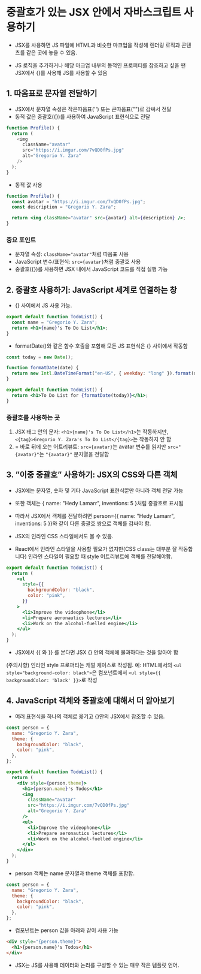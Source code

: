 # 중괄호가 있는 JSX 안에서 자바스크립트 사용하기

- JSX를 사용하면 JS 파일에 HTML과 비슷한 마크업을 작성해 렌더링 로직과 콘텐츠를 같은 곳에 놓을 수 있음.

- JS 로직을 추가하거나 해당 마크업 내부의 동적인 프로퍼티를 참조하고 싶을 땐 JSX에서 {}를 사용해 JS를 사용할 수 있음

## 1. 따옴표로 문자열 전달하기

- JSX에서 문자열 속성은 작은따옴표('') 또는 큰따옴표("")로 감싸서 전달
- 동적 값은 중괄호({})를 사용하여 JavaScript 표현식으로 전달

```js
function Profile() {
  return (
    <img
      className="avatar"
      src="https://i.imgur.com/7vQD0fPs.jpg"
      alt="Gregorio Y. Zara"
    />
  );
}
```

- 동적 값 사용

```jsx
function Profile() {
  const avatar = "https://i.imgur.com/7vQD0fPs.jpg";
  const description = "Gregorio Y. Zara";

  return <img className="avatar" src={avatar} alt={description} />;
}
```

### 중요 포인트

- 문자열 속성: `className="avatar"`처럼 따옴표 사용
- JavaScript 변수/표현식: `src={avatar}`처럼 중괄호 사용
- 중괄호({})를 사용하면 JSX 내에서 JavaScript 코드를 직접 실행 가능

## 2. 중괄호 사용하기: JavaScript 세계로 연결하는 창

- {} 사이에서 JS 사용 가능.

```jsx
export default function TodoList() {
  const name = "Gregorio Y. Zara";
  return <h1>{name}'s To Do List</h1>;
}
```

- formatDate()와 같은 함수 호출을 포함해 모든 JS 표현식은 {} 사이에서 작동함

```jsx
const today = new Date();

function formatDate(date) {
  return new Intl.DateTimeFormat("en-US", { weekday: "long" }).format(date);
}

export default function TodoList() {
  return <h1>To Do List for {formatDate(today)}</h1>;
}
```

### 중괄호를 사용하는 곳

1. JSX 태그 안의 문자: `<h1>{name}'s To Do List</h1>`는 작동하지만, `<{tag}>Gregorio Y. Zara's To Do List</{tag}>`는 작동하지 안 함
2. = 바로 뒤에 오는 어트리뷰트: `src={avatar}`는 avatar 변수를 읽지만 `src="{avatar}"`는 `"{avatar}"` 문자열을 전달함

## 3. ”이중 중괄호” 사용하기: JSX의 CSS와 다른 객체

- JSX에는 문자열, 숫자 및 기타 JavaScript 표현식뿐만 아니라 객체 전달 가능
- 또한 객체는 { name: "Hedy Lamarr", inventions: 5 }처럼 중괄호로 표시됨
- 따라서 JSX에서 객체를 전달하려면 person={{ name: "Hedy Lamarr", inventions: 5 }}와 같이 다른 중괄호 쌍으로 객체를 감싸야 함.

- JSX의 인라인 CSS 스타일에서도 볼 수 있음.
- React에서 인라인 스타일을 사용할 필요가 없지만(CSS class는 대부분 잘 작동합니다) 인라인 스타일이 필요할 때 style 어트리뷰트에 객체를 전달해야함.

```jsx
export default function TodoList() {
  return (
    <ul
      style={{
        backgroundColor: "black",
        color: "pink",
      }}
    >
      <li>Improve the videophone</li>
      <li>Prepare aeronautics lectures</li>
      <li>Work on the alcohol-fuelled engine</li>
    </ul>
  );
}
```

- JSX에서 {{ 와 }} 를 본다면 JSX {} 안의 객체에 불과하다는 것을 알아야 함

(주의사항) 인라인 style 프로퍼티는 캐멀 케이스로 작성됨.
예: HTML에서의 `<ul style="background-color: black">`은 컴포넌트에서 `<ul style={{ backgroundColor: 'black' }}>`로 작성

## 4. JavaScript 객체와 중괄호에 대해서 더 알아보기

- 여러 표현식을 하나의 객체로 옮기고 {}안의 JSX에서 참조할 수 있음.

```jsx
const person = {
  name: "Gregorio Y. Zara",
  theme: {
    backgroundColor: "black",
    color: "pink",
  },
};

export default function TodoList() {
  return (
    <div style={person.theme}>
      <h1>{person.name}'s Todos</h1>
      <img
        className="avatar"
        src="https://i.imgur.com/7vQD0fPs.jpg"
        alt="Gregorio Y. Zara"
      />
      <ul>
        <li>Improve the videophone</li>
        <li>Prepare aeronautics lectures</li>
        <li>Work on the alcohol-fuelled engine</li>
      </ul>
    </div>
  );
}
```

- person 객체는 name 문자열과 theme 객체를 포함함.

```jsx
const person = {
  name: "Gregorio Y. Zara",
  theme: {
    backgroundColor: "black",
    color: "pink",
  },
};
```

- 컴포넌트는 person 값을 아래와 같이 사용 가능

```html
<div style="{person.theme}">
  <h1>{person.name}'s Todos</h1>
</div>
```

- JSX는 JS를 사용해 데이터와 논리를 구성할 수 있는 매우 작은 템플릿 언어.

